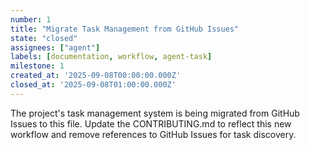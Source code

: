 ```yaml
---
number: 1
title: "Migrate Task Management from GitHub Issues"
state: "closed"
assignees: ["agent"]
labels: [documentation, workflow, agent-task]
milestone: 1
created_at: '2025-09-08T00:00:00.000Z'
closed_at: '2025-09-08T01:00:00.000Z'
---
```

The project's task management system is being migrated from GitHub Issues to this file. Update the CONTRIBUTING.md to reflect this new workflow and remove references to GitHub Issues for task discovery.
